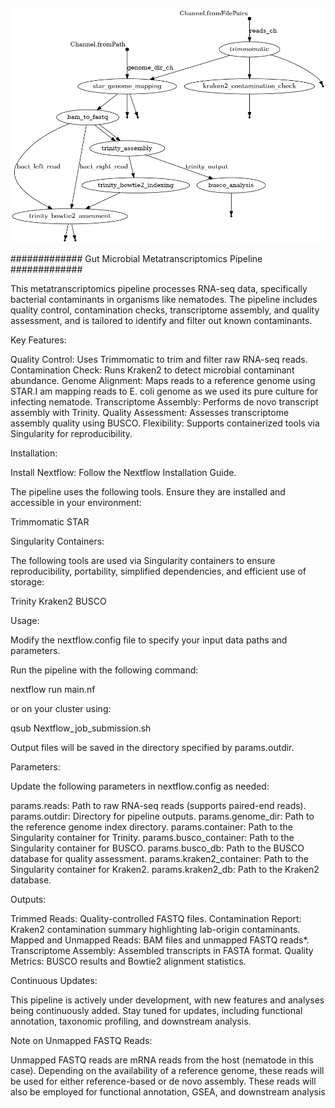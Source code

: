 ![Pipeline_workflow](https://github.com/SonalDahale/Nextflow-pipeline-for-Meta-transcriptomics-analysis/blob/main/Metatrasncritpomic_nextflow.png)

############# Gut Microbial Metatranscriptomics Pipeline #############

This metatranscriptomics pipeline processes RNA-seq data, specifically bacterial contaminants in organisms like nematodes. The pipeline includes quality control, contamination checks, transcriptome assembly, and quality assessment, and is tailored to identify and filter out known contaminants.

Key Features:

Quality Control: Uses Trimmomatic to trim and filter raw RNA-seq reads.
Contamination Check: Runs Kraken2 to detect microbial contaminant abundance.
Genome Alignment: Maps reads to a reference genome using STAR.I am mapping reads to E. coli genome as we used its pure culture for infecting nematode.
Transcriptome Assembly: Performs de novo transcript assembly with Trinity.
Quality Assessment: Assesses transcriptome assembly quality using BUSCO.
Flexibility: Supports containerized tools via Singularity for reproducibility.

Installation:

Install Nextflow: Follow the Nextflow Installation Guide.

The pipeline uses the following tools. Ensure they are installed and accessible in your environment:

Trimmomatic
STAR

Singularity Containers:

The following tools are used via Singularity containers to ensure reproducibility, portability, simplified dependencies, and efficient use of storage:

Trinity
Kraken2
BUSCO

Usage:

Modify the nextflow.config file to specify your input data paths and parameters.

Run the pipeline with the following command:

nextflow run main.nf

or on your cluster using:

qsub Nextflow_job_submission.sh

Output files will be saved in the directory specified by params.outdir.

Parameters:

Update the following parameters in nextflow.config as needed:

params.reads: Path to raw RNA-seq reads (supports paired-end reads).
params.outdir: Directory for pipeline outputs.
params.genome_dir: Path to the reference genome index directory.
params.container: Path to the Singularity container for Trinity.
params.busco_container: Path to the Singularity container for BUSCO.
params.busco_db: Path to the BUSCO database for quality assessment.
params.kraken2_container: Path to the Singularity container for Kraken2.
params.kraken2_db: Path to the Kraken2 database.

Outputs:

Trimmed Reads: Quality-controlled FASTQ files.
Contamination Report: Kraken2 contamination summary highlighting lab-origin contaminants.
Mapped and Unmapped Reads: BAM files and unmapped FASTQ reads*.
Transcriptome Assembly: Assembled transcripts in FASTA format.
Quality Metrics: BUSCO results and Bowtie2 alignment statistics.

Continuous Updates:

This pipeline is actively under development, with new features and analyses being continuously added. Stay tuned for updates, including functional annotation, taxonomic profiling, and downstream analysis.

Note on Unmapped FASTQ Reads:

Unmapped FASTQ reads are mRNA reads from the host (nematode in this case). Depending on the availability of a reference genome, these reads will be used for either reference-based or de novo assembly. These reads will also be employed for functional annotation, GSEA, and downstream analysis
